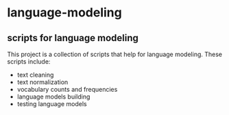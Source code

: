 # language-modeling
## scripts for language modeling 
This project is a collection of scripts that help for language modeling. These scripts include: 

 
* text cleaning 
* text normalization
* vocabulary counts and frequencies 
* language models building 
* testing language models 

